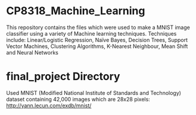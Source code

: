 # CP8318_Machine_Learning
This repository contains the files which were used to make a MNIST image classifier using a variety of Machine learning techniques. Techniques include: Linear/Logistic Regression, Naïve Bayes, Decision Trees, Support Vector Machines, Clustering Algorithms, K-Nearest Neighbour, Mean Shift and Neural Networks 


# final_project Directory #
Used MNIST (Modified National Institute of Standards and Technology) dataset containing 42,000 images which are 28x28 pixels: http://yann.lecun.com/exdb/mnist/
